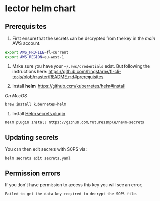 # lector helm chart

## Prerequisites

1. First ensure that the secrets can be decrypted from the key in the *main* AWS account.
```bash
export AWS_PROFILE=fl-current
export AWS_REGION=eu-west-1
```

1. Make sure you have your `~/.aws/credentials` exist. But following the instructions here:
https://github.com/hingstarne/fl-cli-tools/blob/master/README.md#prerequisites

1. Install **helm**:
https://github.com/kubernetes/helm#install

*On MacOS*
```
brew install kubernetes-helm
```

1. Install [Helm secrets plugin](https://github.com/futuresimple/helm-secrets)
```
helm plugin install https://github.com/futuresimple/helm-secrets
```

## Updating secrets

You can then edit secrets with SOPS via:
```bash
helm secrets edit secrets.yaml
```

## Permission errors
If you don't have permission to access this key you will see an error;

```bash
Failed to get the data key required to decrypt the SOPS file.
```

